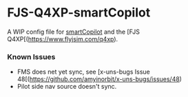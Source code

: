 # FJS-Q4XP-smartCopilot

A WIP config file for [smartCopilot](https://sky4crew.com/smartcopilot) and the [FJS Q4XP[(https://www.flyjsim.com/q4xp).

### Known Issues
- FMS does net yet sync, see [x-uns-bugs Issue 48[(https://github.com/amyinorbit/x-uns-bugs/issues/48)
- Pilot side nav source doesn't sync.
